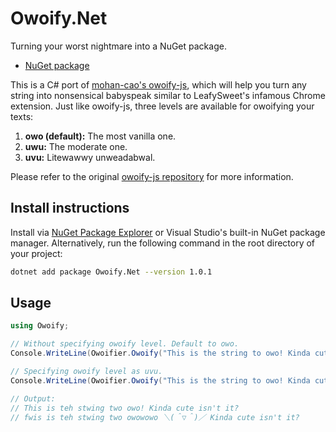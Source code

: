 # Owoify.Net
Turning your worst nightmare into a NuGet package.

- [NuGet package](https://www.nuget.org/packages/Owoify.Net/1.0.1)

This is a C# port of [mohan-cao's owoify-js](https://github.com/mohan-cao/owoify-js), which will help you turn any string into nonsensical babyspeak similar to LeafySweet's infamous Chrome extension. Just like owoify-js, three levels are available for owoifying your texts:

1. **owo (default):** The most vanilla one.
2. **uwu:** The moderate one.
3. **uvu:** Litewawwy unweadabwal.

Please refer to the original [owoify-js repository](https://github.com/mohan-cao/owoify-js) for more information.

## Install instructions

Install via [NuGet Package Explorer](https://github.com/NuGetPackageExplorer/NuGetPackageExplorer) or Visual Studio's built-in NuGet package manager. Alternatively, run the following command in the root directory of your project:

```bash
dotnet add package Owoify.Net --version 1.0.1
```

## Usage

```c#
using Owoify;

// Without specifying owoify level. Default to owo.
Console.WriteLine(Owoifier.Owoify("This is the string to owo! Kinda cute isn't it?"));

// Specifying owoify level as uvu.
Console.WriteLine(Owoifier.Owoify("This is the string to owo! Kinda cute isn't it?", Owoifier.OwoifyLevel.Uvu));

// Output:
// This is teh stwing two owo! Kinda cute isn't it?
// fwis is teh stwing two owowowo ＼(＾▽＾)／ Kinda cute isn't it?
```

